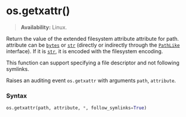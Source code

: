 # os.getxattr()

> **Availability:** Linux.

Return the value of the extended filesystem attribute attribute for path. attribute can be [`bytes`](/built-in-types/bytes/) or [`str`](/built-in-types/str/) (directly or indirectly through the [`PathLike`](/modules/os/PathLike.md) interface). If it is [`str`](/built-in-types/str/), it is encoded with the filesystem encoding.

This function can support specifying a file descriptor and not following symlinks.

Raises an auditing event `os.getxattr` with arguments `path`, `attribute`.

### Syntax

```python
os.getxattr(path, attribute, *, follow_symlinks=True)
```
